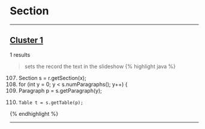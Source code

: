 # Section

***

## [Cluster 1](./1)
1 results
> sets the record the text in the slideshow 
{% highlight java %}
107. Section s = r.getSection(x);
111. for (int y = 0; y < s.numParagraphs(); y++) {
112.   Paragraph p = s.getParagraph(y);
115.     Table t = s.getTable(p);
{% endhighlight %}

***

